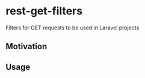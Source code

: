 # rest-get-filters

Filters for GET requests to be used in Laravel projects

## Motivation

## Usage
